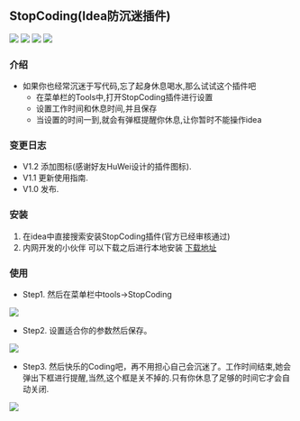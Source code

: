 ## StopCoding(Idea防沉迷插件)
![](https://img.shields.io/github/stars/jogeen/StopCoding)
![](https://img.shields.io/badge/downloads-1121-green)
![](https://img.shields.io/badge/Version-V1.2-orange)
![](https://img.shields.io/github/license/jogeen/StopCoding)


### 介绍
- 如果你也经常沉迷于写代码,忘了起身休息喝水,那么试试这个插件吧
    - 在菜单栏的Tools中,打开StopCoding插件进行设置
    - 设置工作时间和休息时间,并且保存
    - 当设置的时间一到,就会有弹框提醒你休息,让你暂时不能操作idea
    
### 变更日志

- V1.2 添加图标(感谢好友HuWei设计的插件图标).
- V1.1 更新使用指南.
- V1.0 发布.

### 安装

1. 在idea中直接搜索安装StopCoding插件(官方已经审核通过)
2. 内网开发的小伙伴 可以下载之后进行本地安装 [下载地址](https://github.com/jogeen/StopCoding/releases/tag/20210114-V1.2)

### 使用
- Step1. 然后在菜单栏中tools->StopCoding

![](https://raw.githubusercontent.com/jogeen/StopCoding/master/image/step1.png)

- Step2. 设置适合你的参数然后保存。

![](https://raw.githubusercontent.com/jogeen/StopCoding/master/image/step2.png)

- Step3. 然后快乐的Coding吧，再不用担心自己会沉迷了。工作时间结束,她会弹出下框进行提醒,当然,这个框是关不掉的.只有你休息了足够的时间它才会自动关闭.

![](https://raw.githubusercontent.com/jogeen/StopCoding/master/image/step3.png)
